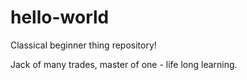 # hello-world
Classical beginner thing repository!

Jack of many trades, master of one - life long learning.
